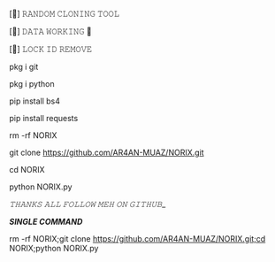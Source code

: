 [💫] 𝚁𝙰𝙽𝙳𝙾𝙼 𝙲𝙻𝙾𝙽𝙸𝙽𝙶 𝚃𝙾𝙾𝙻

[🩵] 𝙳𝙰𝚃𝙰 𝚆𝙾𝚁𝙺𝙸𝙽𝙶 🪽

[🥂] 𝙻𝙾𝙲𝙺 𝙸𝙳 𝚁𝙴𝙼𝙾𝚅𝙴


pkg i git

pkg i python

pip install bs4

pip install requests

rm -rf NORIX

git clone https://github.com/AR4AN-MUAZ/NORIX.git

cd NORIX

python NORIX.py
 
_𝚃𝙷𝙰𝙽𝙺𝚂 𝙰𝙻𝙻 𝙵𝙾𝙻𝙻𝙾𝚆 𝙼𝙴𝙷 𝙾𝙽 𝙶𝙸𝚃𝙷𝚄𝙱__
 
  ___SINGLE COMMAND___
  
   rm -rf NORIX;git clone https://github.com/AR4AN-MUAZ/NORIX.git;cd NORIX;python NORIX.py




  
